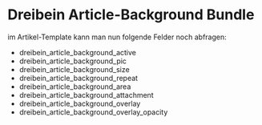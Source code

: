 # Dreibein Article-Background Bundle 


im Artikel-Template kann man nun folgende Felder noch abfragen:

- dreibein_article_background_active
- dreibein_article_background_pic
- dreibein_article_background_size
- dreibein_article_background_repeat
- dreibein_article_background_area
- dreibein_article_background_attachment
- dreibein_article_background_overlay
- dreibein_article_background_overlay_opacity